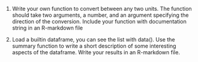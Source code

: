 1. Write your own function to convert between any two units. The function should take two arguments, a number, and an argument specifying the direction of the conversion. Include your function with documentation string in an R-markdown file 

1. Load a builtin dataframe, you can see the list with data(). Use the summary function to write a short description of some interesting aspects of the dataframe. Write your results in an R-markdown file.
